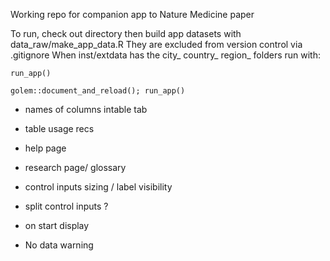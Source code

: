 Working repo for companion app to Nature Medicine paper

To run, check out directory then build app datasets with data_raw/make_app_data.R
They are excluded from version control via .gitignore
When inst/extdata has the city_ country_ region_ folders run with:

`run_app()`

`golem::document_and_reload(); run_app()`


- names of columns intable tab
- table usage recs
- help page
- research page/ glossary


- control inputs sizing / label visibility
- split control inputs ?
- on start display
- No data warning
